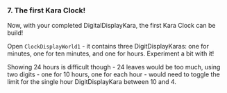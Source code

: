### 7. The first Kara Clock!

Now, with your completed DigitalDisplayKara, the first Kara Clock can be build!

Open `ClockDisplayWorld1` - it contains three DigitDisplayKaras: one for minutes, one for ten minutes, and one for hours.
Experiment a bit with it!

Showing 24 hours is difficult though - 24 leaves would be too much, using two digits - one for 10 hours, one for each hour - would need to toggle the 
limit for the single hour DigitDisplayKara between 10 and 4.
